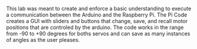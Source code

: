This lab was meant to create and enforce a basic understanding to execute
a communication between the Arduino and the Raspberry Pi. The Pi Code creates a
GUI with sliders and buttons that change, save, and recall motor positions 
that are controled by the arduino. The code works in the range from -90 to +90
degrees for boths servos and can save as many instances of angles as the user
pleases.
